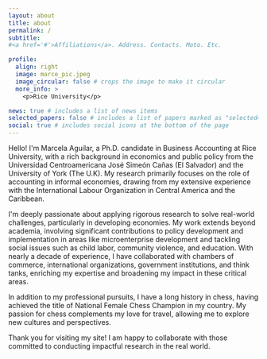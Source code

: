 ```yaml
---
layout: about
title: about
permalink: /
subtitle: 
#<a href='#'>Affiliations</a>. Address. Contacts. Moto. Etc.

profile:
  align: right
  image: marce_pic.jpeg
  image_circular: false # crops the image to make it circular
  more_info: >
    <p>Rice University</p>

news: true # includes a list of news items
selected_papers: false # includes a list of papers marked as "selected={true}"
social: true # includes social icons at the bottom of the page
---
```

<!-- 
Write your biography here. Tell the world about yourself. Link to your favorite [subreddit](http://reddit.com). You can put a picture in, too. The code is already in, just name your picture `prof_pic.jpg` and put it in the `img/` folder.

Put your address / P.O. box / other info right below your picture. You can also disable any of these elements by editing `profile` property of the YAML header of your `_pages/about.md`. Edit `_bibliography/papers.bib` and Jekyll will render your [publications page](/al-folio/publications/) automatically.

Link to your social media connections, too. This theme is set up to use [Font Awesome icons](http://fortawesome.github.io/Font-Awesome/) and [Academicons](https://jpswalsh.github.io/academicons/), like the ones below. Add your Facebook, Twitter, LinkedIn, Google Scholar, or just disable all of them.
 -->

Hello! I'm Marcela Aguilar, a Ph.D. candidate in Business Accounting at Rice University, with a rich background in economics and public policy from the Universidad Centroamericana José Simeón Cañas (El Salvador) and the University of York (The U.K). My research primarily focuses on the role of accounting in informal economies, drawing from my extensive experience with the International Labour Organization in Central America and the Caribbean.

I'm deeply passionate about applying rigorous research to solve real-world challenges, particularly in developing economies. My work extends beyond academia, involving significant contributions to policy development and implementation in areas like microenterprise development and tackling social issues such as child labor, community violence, and education. With nearly a decade of experience, I have collaborated with chambers of commerce, international organizations, government institutions, and think tanks, enriching my expertise and broadening my impact in these critical areas.

In addition to my professional pursuits, I have a long history in chess, having achieved the title of National Female Chess Champion  in my country. My passion for chess complements my love for travel, allowing me to explore new cultures and perspectives.

Thank you for visiting my site! I am happy to collaborate with those committed to conducting impactful research in the real world.

